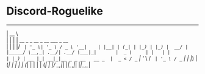 # Discord-Roguelike

  _____                                 
 |  __ \                                
 | |  | | __ _ _ __  _ __   ___ _ __    
 | |  | |/ _` | '_ \| '_ \ / _ \ '__|   
 | |__| | (_| | |_) | |_) |  __/ |      
 |_____/ \__,_| .__/| .__/ \___|_|      
   |  _ \     | |   | |                 
   | |_) | __ |_| __|_|__ _ _ __   __ _ 
   |  _ < / _` | '_ \ / _` | '_ \ / _` |
   | |_) | (_| | | | | (_| | | | | (_| |
   |____/ \__,_|_| |_|\__,_|_| |_|\__,_|     
                                                                       
